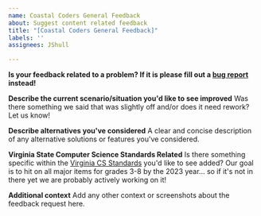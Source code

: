 ```yaml
---
name: Coastal Coders General Feedback
about: Suggest content related feedback
title: "[Coastal Coders General Feedback]"
labels: ''
assignees: JShull

---
```


**Is your feedback related to a problem? If it is please fill out a [bug report](https://github.com/Virginia-Digital-Shipbuilding-Program/CoCo/issues) instead!**

**Describe the current scenario/situation you'd like to see improved**
Was there something we said that was slightly off and/or does it need rework? Let us know! 

**Describe alternatives you've considered**
A clear and concise description of any alternative solutions or features you've considered.

**Virginia State Computer Science Standards Related**
Is there something specific within the [Virginia CS Standards](https://www.doe.virginia.gov/teaching-learning-assessment/k-12-standards-instruction/computer-science/review-revision-of-the-2017-computer-science-sol) you'd like to see added? Our goal is to hit on all major items for grades 3-8 by the 2023 year... so if it's not in there yet we are probably actively working on it!

**Additional context**
Add any other context or screenshots about the feedback request here.
